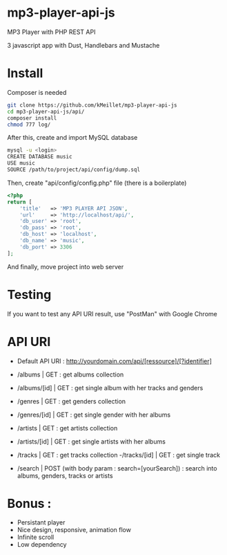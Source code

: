 # mp3-player-api-js

MP3 Player with PHP REST API

3 javascript app with Dust, Handlebars and Mustache

# Install

Composer is needed

```sh
git clone https://github.com/kMeillet/mp3-player-api-js
cd mp3-player-api-js/api/
composer install
chmod 777 log/
```

After this, create and import MySQL database

```sh
mysql -u <login>
CREATE DATABASE music
USE music
SOURCE /path/to/project/api/config/dump.sql
```

Then, create "api/config/config.php" file (there is a boilerplate)
```php
<?php
return [
    'title'   => 'MP3 PLAYER API JSON',
    'url'     => 'http://localhost/api/',
    'db_user' => 'root',
    'db_pass' => 'root',
    'db_host' => 'localhost',
    'db_name' => 'music',
    'db_port' => 3306
];
```

And finally, move project into web server

# Testing

If you want to test any API URI result, use "PostMan" with Google Chrome

# API URI

- Default API URI : http://yourdomain.com/api/[ressource]/[?identifier]

- /albums | GET : get albums collection
- /albums/[id] | GET : get single album with her tracks and genders

- /genres | GET : get genders collection
- /genres/[id] | GET : get single gender with her albums

- /artists | GET : get artists collection
- /artists/[id] | GET : get single artists with her albums

- /tracks | GET : get tracks collection
 -/tracks/[id] | GET : get single track

- /search | POST (with body param : search=[yourSearch]) : search into albums, genders, tracks or artists

# Bonus :

- Persistant player
- Nice design, responsive, animation flow
- Infinite scroll
- Low dependency

